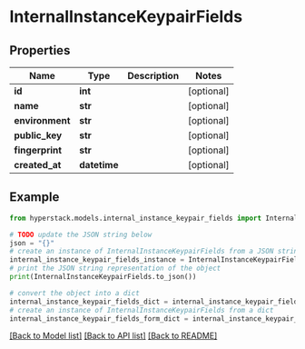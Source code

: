 # InternalInstanceKeypairFields


## Properties

Name | Type | Description | Notes
------------ | ------------- | ------------- | -------------
**id** | **int** |  | [optional] 
**name** | **str** |  | [optional] 
**environment** | **str** |  | [optional] 
**public_key** | **str** |  | [optional] 
**fingerprint** | **str** |  | [optional] 
**created_at** | **datetime** |  | [optional] 

## Example

```python
from hyperstack.models.internal_instance_keypair_fields import InternalInstanceKeypairFields

# TODO update the JSON string below
json = "{}"
# create an instance of InternalInstanceKeypairFields from a JSON string
internal_instance_keypair_fields_instance = InternalInstanceKeypairFields.from_json(json)
# print the JSON string representation of the object
print(InternalInstanceKeypairFields.to_json())

# convert the object into a dict
internal_instance_keypair_fields_dict = internal_instance_keypair_fields_instance.to_dict()
# create an instance of InternalInstanceKeypairFields from a dict
internal_instance_keypair_fields_form_dict = internal_instance_keypair_fields.from_dict(internal_instance_keypair_fields_dict)
```
[[Back to Model list]](../README.md#documentation-for-models) [[Back to API list]](../README.md#documentation-for-api-endpoints) [[Back to README]](../README.md)



